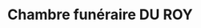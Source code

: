 ---
title: "Chambre funéraire DU ROY"
url: /la-grande-motte/chambre-funeraire-du-roy/
shop: directeurs de funérailles
---